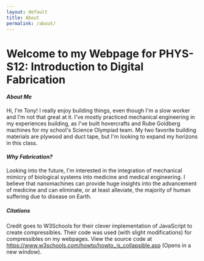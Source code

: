 ```yaml
---
layout: default
title: About
permalink: /about/
---
```

<h1 id = "aboutTitle"> Welcome to my Webpage for PHYS-S12: Introduction to Digital Fabrication </h1>

#### _About Me_

Hi, I'm Tony! I really enjoy building things, even though I'm a slow worker and I'm not that great at it. I've mostly practiced mechanical engineering in my experiences building, as I've built hovercrafts and Rube Goldberg machines for my school's Science Olympiad team. My two favorite building materials are plywood and duct tape, but I'm looking to expand my horizons in this class.

#### _Why Fabrication?_

Looking into the future, I'm interested in the integration of mechanical mimicry of biological systems into medicine and medical engineering. I believe that nanomachines can provide huge insights into the advancement of medicine and can eliminate, or at least alleviate, the majority of human suffering due to disease on Earth.

##### Citations

Credit goes to W3Schools for their clever implementation of JavaScript to create compressibles. Their code was used (with slight modifications) for compressibles on my webpages. View the source code at
<a href="https://www.w3schools.com/howto/howto_js_collapsible.asp" target="_blank">https://www.w3schools.com/howto/howto_js_collapsible.asp</a>
(Opens in a new window).

